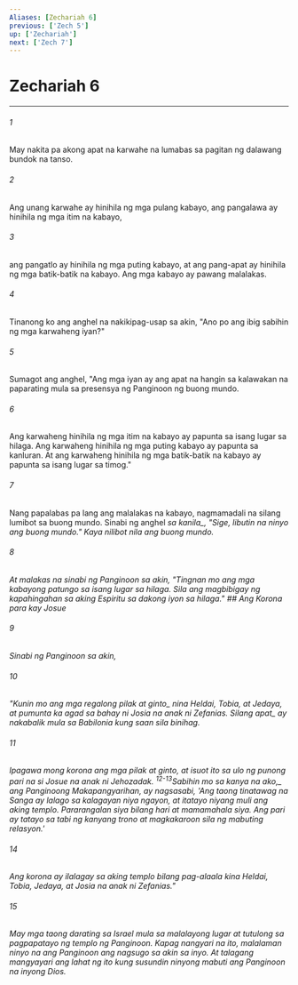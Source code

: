 ```yaml
---
Aliases: [Zechariah 6]
previous: ['Zech 5']
up: ['Zechariah']
next: ['Zech 7']
---
```

# Zechariah 6

***






















###### 1 










May nakita pa akong apat na karwahe na lumabas sa pagitan ng dalawang bundok na tanso. 





















###### 2 










Ang unang karwahe ay hinihila ng mga pulang kabayo, ang pangalawa ay hinihila ng mga itim na kabayo, 





















###### 3 










ang pangatlo ay hinihila ng mga puting kabayo, at ang pang-apat ay hinihila ng mga batik-batik na kabayo. Ang mga kabayo ay pawang malalakas. 





















###### 4 










Tinanong ko ang anghel na nakikipag-usap sa akin, "Ano po ang ibig sabihin ng mga karwaheng iyan?" 





















###### 5 










Sumagot ang anghel, "Ang mga iyan ay ang apat na hangin sa kalawakan na paparating mula sa presensya ng Panginoon ng buong mundo. 





















###### 6 










Ang karwaheng hinihila ng mga itim na kabayo ay papunta sa isang lugar sa hilaga. Ang karwaheng hinihila ng mga puting kabayo ay papunta sa kanluran. At ang karwaheng hinihila ng mga batik-batik na kabayo ay papunta sa isang lugar sa timog." 





















###### 7 










Nang papalabas pa lang ang malalakas na kabayo, nagmamadali na silang lumibot sa buong mundo. Sinabi ng anghel <i class="trans-change">sa kanila_, "Sige, libutin na ninyo ang buong mundo." Kaya nilibot nila ang buong mundo. 





















###### 8 










At malakas na sinabi ng Panginoon sa akin, "Tingnan mo ang mga kabayong patungo sa isang lugar sa hilaga. Sila ang magbibigay ng kapahingahan sa aking Espiritu sa dakong iyon sa hilaga." ## Ang Korona para kay Josue 





















###### 9 










Sinabi ng Panginoon sa akin, 





















###### 10 










"Kunin mo <i class="trans-change">ang mga regalong pilak at ginto_ nina Heldai, Tobia, at Jedaya, at pumunta ka agad sa bahay ni Josia na anak ni Zefanias. Silang <i class="trans-change">apat_ ay nakabalik mula sa Babilonia kung saan sila binihag. 





















###### 11 










Ipagawa mong korona ang mga pilak at ginto, at isuot ito sa ulo ng punong pari na si Josue na anak ni Jehozadak. <sup class="versenum">12-13</sup>Sabihin mo sa kanya na <i class="trans-change">ako,_ ang Panginoong Makapangyarihan, ay nagsasabi, 'Ang taong tinatawag na Sanga ay lalago sa kalagayan niya ngayon, at itatayo niyang muli ang aking templo. Pararangalan siya bilang hari at mamamahala siya. Ang pari ay tatayo sa tabi ng kanyang trono at magkakaroon sila ng mabuting relasyon.' 





















###### 14 










Ang korona ay ilalagay sa aking templo bilang pag-alaala kina Heldai, Tobia, Jedaya, at Josia na anak ni Zefanias." 





















###### 15 










May mga taong darating sa Israel mula sa malalayong lugar at tutulong sa pagpapatayo ng templo ng Panginoon. Kapag nangyari na ito, malalaman ninyo na ang Panginoon ang nagsugo sa akin sa inyo. At talagang mangyayari ang lahat ng ito kung susundin ninyong mabuti ang Panginoon na inyong Dios.

